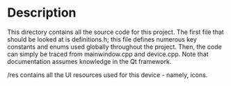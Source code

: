 # Description
This directory contains all the source code for this project. The first file that should be looked at is definitions.h; this file defines numerous key constants and enums used globally throughout the project.
Then, the code can simply be traced from mainwindow.cpp and device.cpp.
Note that documentation assumes knowledge in the Qt framework.

/res contains all the UI resources used for this device - namely, icons.
